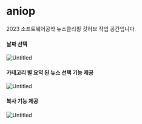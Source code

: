 # aniop

2023 소프트웨어공학 뉴스클리핑 깃허브 작업 공간입니다.

#### 날짜 선택
![Untitled](https://prod-files-secure.s3.us-west-2.amazonaws.com/edf18f4a-607a-4e6e-a197-6ea52fc9066e/67fef0ee-9130-434c-9ea0-3400c583404c/Untitled.png)
#### 카테고리 별 요약 된 뉴스 선택 기능 제공
![Untitled](https://prod-files-secure.s3.us-west-2.amazonaws.com/edf18f4a-607a-4e6e-a197-6ea52fc9066e/8facf730-c5a7-44d3-b857-0e549b0a681c/Untitled.png)
#### 복사 기능 제공
![Untitled](https://prod-files-secure.s3.us-west-2.amazonaws.com/edf18f4a-607a-4e6e-a197-6ea52fc9066e/b4d9cd05-3169-489b-a847-00e0814d26af/Untitled.png)


